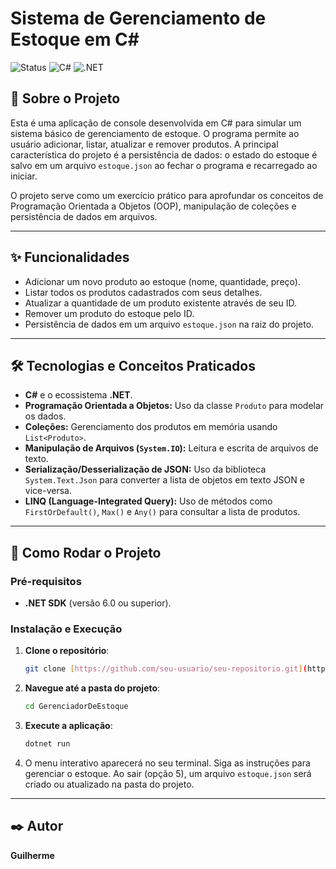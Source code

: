 # Sistema de Gerenciamento de Estoque em C#

![Status](https://img.shields.io/badge/status-conclu%C3%ADdo-brightgreen)
![C#](https://img.shields.io/badge/C%23-239120?style=for-the-badge&logo=c-sharp&logoColor=white)
![.NET](https://img.shields.io/badge/.NET-512BD4?style=for-the-badge&logo=dotnet&logoColor=white)

## 📖 Sobre o Projeto

Esta é uma aplicação de console desenvolvida em C# para simular um sistema básico de gerenciamento de estoque. O programa permite ao usuário adicionar, listar, atualizar e remover produtos. A principal característica do projeto é a persistência de dados: o estado do estoque é salvo em um arquivo `estoque.json` ao fechar o programa e recarregado ao iniciar.

O projeto serve como um exercício prático para aprofundar os conceitos de Programação Orientada a Objetos (OOP), manipulação de coleções e persistência de dados em arquivos.

---

## ✨ Funcionalidades

- Adicionar um novo produto ao estoque (nome, quantidade, preço).
- Listar todos os produtos cadastrados com seus detalhes.
- Atualizar a quantidade de um produto existente através de seu ID.
- Remover um produto do estoque pelo ID.
- Persistência de dados em um arquivo `estoque.json` na raiz do projeto.

---

## 🛠️ Tecnologias e Conceitos Praticados

- **C#** e o ecossistema **.NET**.
- **Programação Orientada a Objetos:** Uso da classe `Produto` para modelar os dados.
- **Coleções:** Gerenciamento dos produtos em memória usando `List<Produto>`.
- **Manipulação de Arquivos (`System.IO`):** Leitura e escrita de arquivos de texto.
- **Serialização/Desserialização de JSON:** Uso da biblioteca `System.Text.Json` para converter a lista de objetos em texto JSON e vice-versa.
- **LINQ (Language-Integrated Query):** Uso de métodos como `FirstOrDefault()`, `Max()` e `Any()` para consultar a lista de produtos.

---

## 🚀 Como Rodar o Projeto

### **Pré-requisitos**

- **.NET SDK** (versão 6.0 ou superior).

### **Instalação e Execução**

1.  **Clone o repositório**:
    ```bash
    git clone [https://github.com/seu-usuario/seu-repositorio.git](https://github.com/seu-usuario/seu-repositorio.git)
    ```

2.  **Navegue até a pasta do projeto**:
    ```bash
    cd GerenciadorDeEstoque
    ```

3.  **Execute a aplicação**:
    ```bash
    dotnet run
    ```
4.  O menu interativo aparecerá no seu terminal. Siga as instruções para gerenciar o estoque. Ao sair (opção 5), um arquivo `estoque.json` será criado ou atualizado na pasta do projeto.

---

## ✒️ Autor

**Guilherme**
